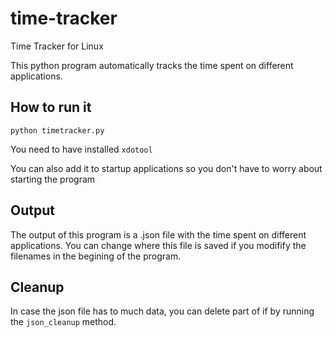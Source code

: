 # time-tracker

Time Tracker for Linux

This python program automatically tracks the time spent on different applications.

## How to run it

`python timetracker.py`

You need to have installed `xdotool`

You can also add it to startup applications so you don't have to worry about starting the program

## Output

The output of this program is a .json file with the time spent on different applications. You can change where this file is saved if you modifify the filenames in the begining of the program.

## Cleanup

In case the json file has to much data, you can delete part of if by running the `json_cleanup` method.

